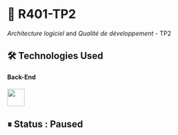# 📁 R401-TP2
*Architecture logiciel* and *Qualité de développement* - TP2

## 🛠 Technologies Used

#### Back-End
<img src="https://cdn.jsdelivr.net/gh/devicons/devicon/icons/csharp/csharp-original.svg" width="40"/>

## ⏸ Status : Paused
